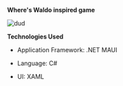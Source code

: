 **Where's Waldo inspired game**

![dud](https://github.com/user-attachments/assets/6f3fcd9c-912b-4f29-a35e-dffae5612989)

**Technologies Used**

* Application Framework: .NET MAUI

* Language: C#

* UI: XAML
